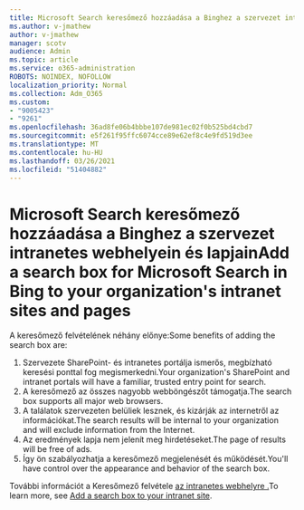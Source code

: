 ```yaml
---
title: Microsoft Search keresőmező hozzáadása a Binghez a szervezet intranetes webhelyein és lapjain
ms.author: v-jmathew
author: v-jmathew
manager: scotv
audience: Admin
ms.topic: article
ms.service: o365-administration
ROBOTS: NOINDEX, NOFOLLOW
localization_priority: Normal
ms.collection: Adm_O365
ms.custom:
- "9005423"
- "9261"
ms.openlocfilehash: 36ad8fe06b4bbbe107de981ec02f0b525bd4cbd7
ms.sourcegitcommit: e5f261f95ffc6074cce89e62ef8c4e9fd519d3ee
ms.translationtype: MT
ms.contentlocale: hu-HU
ms.lasthandoff: 03/26/2021
ms.locfileid: "51404882"
---
```

# <a name="add-a-search-box-for-microsoft-search-in-bing-to-your-organizations-intranet-sites-and-pages"></a><span data-ttu-id="95813-102">Microsoft Search keresőmező hozzáadása a Binghez a szervezet intranetes webhelyein és lapjain</span><span class="sxs-lookup"><span data-stu-id="95813-102">Add a search box for Microsoft Search in Bing to your organization's intranet sites and pages</span></span>

<span data-ttu-id="95813-103">A keresőmező felvételének néhány előnye:</span><span class="sxs-lookup"><span data-stu-id="95813-103">Some benefits of adding the search box are:</span></span>

1. <span data-ttu-id="95813-104">Szervezete SharePoint- és intranetes portálja ismerős, megbízható keresési ponttal fog megismerkedni.</span><span class="sxs-lookup"><span data-stu-id="95813-104">Your organization's SharePoint and intranet portals will have a familiar, trusted entry point for search.</span></span>
2. <span data-ttu-id="95813-105">A keresőmező az összes nagyobb webböngészőt támogatja.</span><span class="sxs-lookup"><span data-stu-id="95813-105">The search box supports all major web browsers.</span></span>
3. <span data-ttu-id="95813-106">A találatok szervezeten belüliek lesznek, és kizárják az internetről az információkat.</span><span class="sxs-lookup"><span data-stu-id="95813-106">The search results will be internal to your organization and will exclude information from the Internet.</span></span>
4. <span data-ttu-id="95813-107">Az eredmények lapja nem jelenít meg hirdetéseket.</span><span class="sxs-lookup"><span data-stu-id="95813-107">The page of results will be free of ads.</span></span>
5. <span data-ttu-id="95813-108">Így ön szabályozhatja a keresőmező megjelenését és működését.</span><span class="sxs-lookup"><span data-stu-id="95813-108">You'll have control over the appearance and behavior of the search box.</span></span>

<span data-ttu-id="95813-109">További információt a Keresőmező felvétele [az intranetes webhelyre .](https://go.microsoft.com/fwlink/?linkid=2151387)</span><span class="sxs-lookup"><span data-stu-id="95813-109">To learn more, see [Add a search box to your intranet site](https://go.microsoft.com/fwlink/?linkid=2151387).</span></span>
